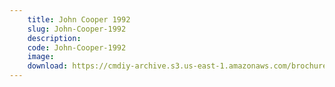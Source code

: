 ```yaml
---
    title: John Cooper 1992
    slug: John-Cooper-1992
    description:
    code: John-Cooper-1992
    image:
    download: https://cmdiy-archive.s3.us-east-1.amazonaws.com/brochures/documents/John+Cooper+1992.pdf
---
```

<!-- Content of the page -->

##
        
